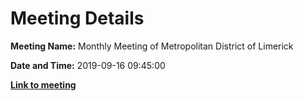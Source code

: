 # Meeting Details

**Meeting Name:** Monthly Meeting of Metropolitan District of Limerick

**Date and Time:** 2019-09-16 09:45:00

**<a href="https://www.limerick.ie/council/whats-on/monthly-meeting-metropolitan-district-limerick-54" target="_blank">Link to meeting</a>**
